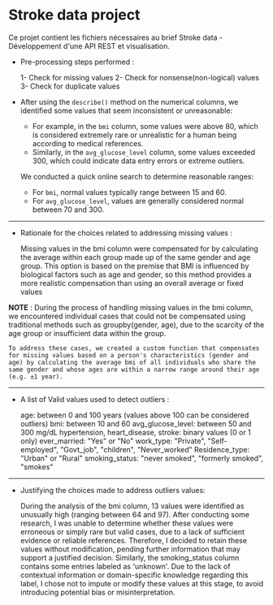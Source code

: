# Stroke data project

Ce projet contient les fichiers nécessaires au brief Stroke data - Développement d'une API REST et visualisation.

- Pre-processing steps performed :

  1- Check for missing values
  2- Check for nonsense(non-logical) values
  3- Check for duplicate values

- After using the `describe()` method on the numerical columns, we identified some values that seem inconsistent or unreasonable:

  - For example, in the `bmi` column, some values were above 80, which is considered extremely rare or unrealistic for a human being according to medical references.
  - Similarly, in the `avg_glucose_level` column, some values exceeded 300, which could indicate data entry errors or extreme outliers.

  We conducted a quick online search to determine reasonable ranges:

  - For `bmi`, normal values typically range between 15 and 60.
  - For `avg_glucose_level`, values are generally considered normal between 70 and 300.

---

- Rationale for the choices related to addressing missing values :

  Missing values in the bmi column were compensated for by calculating the average within each group made up of the same gender and age group. This option is based on the premise that BMI is influenced by biological factors such as age and gender, so this method provides a more realistic compensation than using an overall average or fixed values

**NOTE** :
During the process of handling missing values in the bmi column, we encountered individual cases that could not be compensated using traditional methods such as groupby(gender, age), due to the scarcity of the age group or insufficient data within the group.

    To address these cases, we created a custom function that compensates for missing values based on a person's characteristics (gender and age) by calculating the average bmi of all individuals who share the same gender and whose ages are within a narrow range around their age (e.g. ±1 year).

---

- A list of Valid values used to detect outliers :

  age: between 0 and 100 years (values above 100 can be considered outliers)
  bmi: between 10 and 60
  avg_glucose_level: between 50 and 300 mg/dL
  hypertension, heart_disease, stroke: binary values (0 or 1 only)
  ever_married: "Yes" or "No"
  work_type: "Private", "Self-employed", "Govt_job", "children", "Never_worked"
  Residence_type: "Urban" or "Rural"
  smoking_status: "never smoked", "formerly smoked", "smokes"

---

- Justifying the choices made to address outliers values:

  During the analysis of the bmi column, 13 values were identified as unusually high (ranging between 64 and 97). After conducting some research, I was unable to determine whether these values were erroneous or simply rare but valid cases, due to a lack of sufficient evidence or reliable references.
  Therefore, I decided to retain these values without modification, pending further information that may support a justified decision.
  Similarly, the smoking_status column contains some entries labeled as 'unknown'. Due to the lack of contextual information or domain-specific knowledge regarding this label, I chose not to impute or modify these values at this stage, to avoid introducing potential bias or misinterpretation.
